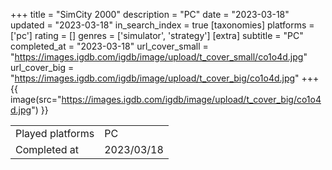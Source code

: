 +++
title = "SimCity 2000"
description = "PC"
date = "2023-03-18"
updated = "2023-03-18"
in_search_index = true
[taxonomies]
platforms = ['pc']
rating = []
genres = ['simulator', 'strategy']
[extra]
subtitle = "PC"
completed_at = "2023-03-18"
url_cover_small = "https://images.igdb.com/igdb/image/upload/t_cover_small/co1o4d.jpg"
url_cover_big = "https://images.igdb.com/igdb/image/upload/t_cover_big/co1o4d.jpg"
+++
{{ image(src="https://images.igdb.com/igdb/image/upload/t_cover_big/co1o4d.jpg") }}

|              |            |
| ------------ | ---------- |
| Played platforms    | PC |
| Completed at | 2023/03/18 |

